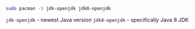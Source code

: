 
```sh
sudo pacman -S jdk-openjdk jdk8-openjdk 
```

`jdk-openjdk` - newest Java version
`jdk8-openjdk` - specifically Java 8 JDK
